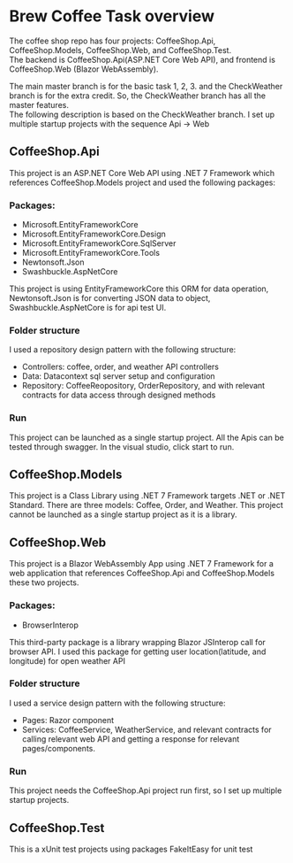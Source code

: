# Brew Coffee Task overview
The coffee shop repo has four projects: CoffeeShop.Api, CoffeeShop.Models, CoffeeShop.Web, and CoffeeShop.Test.\
The backend is CoffeeShop.Api(ASP.NET Core Web API), and frontend is CoffeeShop.Web (Blazor WebAssembly).

The main master branch is for the basic task 1, 2, 3. and the CheckWeather branch is for the extra credit. So, the CheckWeather branch has all the master features.\
The following description is based on the CheckWeather branch. I set up multiple startup projects with the sequence Api -> Web

## CoffeeShop.Api
This project is an ASP.NET Core Web API using .NET 7 Framework which references CoffeeShop.Models project and used the following packages:

### Packages:
* Microsoft.EntityFrameworkCore
* Microsoft.EntityFrameworkCore.Design
* Microsoft.EntityFrameworkCore.SqlServer
* Microsoft.EntityFrameworkCore.Tools
* Newtonsoft.Json
* Swashbuckle.AspNetCore

This project is using EntityFrameworkCore this ORM for data operation, Newtonsoft.Json is for converting JSON data to object, Swashbuckle.AspNetCore is for api test UI.

### Folder structure
I used a repository design pattern with the following structure:
* Controllers: coffee, order, and weather API controllers
* Data: Datacontext sql server setup and configuration
* Repository: CoffeeReopository, OrderRepository, and with relevant contracts for data access through designed methods

### Run
This project can be launched as a single startup project. All the Apis can be tested through swagger.
In the visual studio, click start to run.

## CoffeeShop.Models
This project is a Class Library using .NET 7 Framework targets .NET or .NET Standard.
There are three models: Coffee, Order, and Weather. This project cannot be launched as a single startup project as it is a library.

## CoffeeShop.Web
This project is a Blazor WebAssembly App using .NET 7 Framework for a web application that references CoffeeShop.Api and CoffeeShop.Models these two projects.

### Packages:
* BrowserInterop

This third-party package is a library wrapping Blazor JSInterop call for browser API. I used this package for getting user location(latitude, and longitude) for open weather API

### Folder structure
I used a service design pattern with the following structure:
* Pages: Razor component
* Services: CoffeeService, WeatherService, and relevant contracts for calling relevant web API and getting a response for relevant pages/components.

### Run
This project needs the CoffeeShop.Api project run first, so I set up multiple startup projects.

## CoffeeShop.Test
This is a xUnit test projects using packages FakeItEasy for unit test

